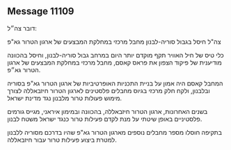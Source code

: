 ## Message 11109

דובר צה״ל:

צה"ל חיסל בגבול סוריה-לבנון מחבל מרכזי במחלקת המבצעים של ארגון הטרור גא"פ

כלי טיס של חיל האוויר תקף מוקדם יותר היום במרחב גבול סוריה-לבנון, וחיסל בהכוונה מודיענית של פיקוד הצפון את פראס קאסם, מחבל מרכזי במחלקת המבצעים של ארגון הטרור גא״פ.

המחבל קאסם היה אמון על בניית התכניות האופרטיביות של ארגון הטרור גא"פ בסוריה ובלבנון, ולקח חלק מרכזי בגיוס מחבלים פלסטינים לארגון הטרור חיזבאללה לצורך מימוש פעולות טרור מלבנון נגד מדינת ישראל. 

בשנים האחרונות, ארגון הטרור חיזבאללה, בהכוונה ובמימון איראני, מגייס גורמים פלסטיניים באופן שיטתי על מנת לקדם פעילות טרור כנגד ישראל משטח לבנון. 

בתקיפה חוסלו מספר מחבלים נוספים מארגון הטרור גא"פ שהיו בדרכם מסוריה ללבנון למטרת ביצוע פעילות טרור עבור חיזבאללה.

